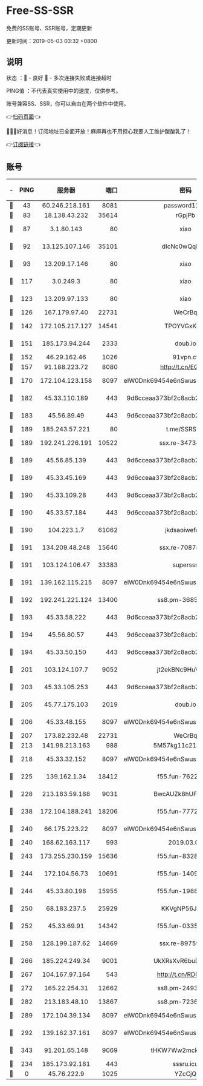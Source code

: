 # Free-SS-SSR

免费的SS账号、SSR账号，定期更新

更新时间：2019-05-03 03:32 +0800

## 说明

状态     ：🙂 - 良好 🙁 - 多次连接失败或连接超时

PING值   ：不代表真实使用中的速度，仅供参考。

账号兼容SS、SSR，你可以自由在两个软件中使用。

👉[扫码页面](https://liesauer.github.io/Free-SS-SSR/)👈

🎉🎉🎉好消息！订阅地址已全面开放！麻麻再也不用担心我要人工维护酸酸乳了！

👉[订阅链接](https://www.liesauer.net/yogurt/subscribe?ACCESS_TOKEN=DAYxR3mMaZAsaqUb)👈

## 账号

|-|PING|服务器|端口|密码|加密方式|区域|
|:----:|:----:|:-----:|-----:|:----:|:----:|:----:|
|🙂|43|60.246.218.161|8081|password1234|chacha20|CN|
|🙂|83|18.138.43.232|35614|rGpjPb|rc4-md5|SG|
|🙂|87|3.1.80.143|80|xiao|aes-128-ctr|SG|
|🙂|92|13.125.107.146|35101|dIcNc0wQqMzU|aes-256-cfb|KR|
|🙂|93|13.209.17.146|80|xiao|aes-128-ctr|KR|
|🙂|117|3.0.249.3|80|xiao|aes-128-ctr|SG|
|🙂|123|13.209.97.133|80|xiao|aes-128-ctr|KR|
|🙂|126|167.179.97.40|22731|WeCrBq|rc4-md5|JP|
|🙂|142|172.105.217.127|14541|TPOYVGxKglpi|aes-256-cfb|JP|
|🙂|151|185.173.94.244|2333|doub.io|aes-128-ctr|RU|
|🙂|152|46.29.162.46|1026|91vpn.cf|rc4-md5|RU|
|🙂|157|91.188.223.72|8080|http://t.cn/EGJIyrl|rc4-md5|RU|
|🙂|170|172.104.123.158|8097|eIW0Dnk69454e6nSwuspv9DmS201tQ0D|aes-256-cfb|JP|
|🙂|182|45.33.110.189|443|9d6cceaa373bf2c8acb22e60b6a58be6|aes-256-cfb|US|
|🙂|183|45.56.89.49|443|9d6cceaa373bf2c8acb22e60b6a58be6|aes-256-cfb|US|
|🙂|189|185.243.57.221|80|t.me/SSRSUB|rc4-md5|US|
|🙂|189|192.241.226.191|10522|ssx.re-34734043|aes-256-cfb|US|
|🙂|189|45.56.85.139|443|9d6cceaa373bf2c8acb22e60b6a58be6|aes-256-cfb|US|
|🙂|189|45.33.45.169|443|9d6cceaa373bf2c8acb22e60b6a58be6|aes-256-cfb|US|
|🙂|190|45.33.109.28|443|9d6cceaa373bf2c8acb22e60b6a58be6|aes-256-cfb|US|
|🙂|190|45.33.57.184|443|9d6cceaa373bf2c8acb22e60b6a58be6|aes-256-cfb|US|
|🙂|190|104.223.1.7|61062|jkdsaoiwefdsa|aes-256-cfb|US|
|🙂|191|134.209.48.248|15640|ssx.re-70878425|aes-256-cfb|US|
|🙂|191|103.124.106.47|33383|supersss|aes-256-cfb|US|
|🙂|191|139.162.115.215|8097|eIW0Dnk69454e6nSwuspv9DmS201tQ0D|aes-256-cfb|JP|
|🙂|192|192.241.221.124|13400|ss8.pm-36858773|aes-256-cfb|US|
|🙂|193|45.33.58.222|443|9d6cceaa373bf2c8acb22e60b6a58be6|aes-256-cfb|US|
|🙂|194|45.56.80.57|443|9d6cceaa373bf2c8acb22e60b6a58be6|aes-256-cfb|US|
|🙂|194|45.33.50.150|443|9d6cceaa373bf2c8acb22e60b6a58be6|aes-256-cfb|US|
|🙂|201|103.124.107.7|9052|jt2ekBNc9HuVtm2a|aes-256-cfb|US|
|🙂|203|45.33.105.253|443|9d6cceaa373bf2c8acb22e60b6a58be6|aes-256-cfb|US|
|🙂|205|45.77.175.103|2019|doub.io|aes-128-ctr|SG|
|🙂|206|45.33.48.155|8097|eIW0Dnk69454e6nSwuspv9DmS201tQ0D|aes-256-cfb|US|
|🙂|207|173.82.232.48|22731|WeCrBq|rc4-md5|US|
|🙂|213|141.98.213.163|988|5M57kg11c214qDmK|chacha20|KR|
|🙂|218|45.33.32.152|8097|eIW0Dnk69454e6nSwuspv9DmS201tQ0D|aes-256-cfb|US|
|🙂|225|139.162.1.34|18412|f55.fun-76221850|aes-256-cfb|SG|
|🙂|228|213.183.59.188|9031|BwcAUZk8hUFAkDGN|aes-256-cfb|NL|
|🙂|238|172.104.188.241|18206|f55.fun-77724567|aes-256-cfb|SG|
|🙂|240|66.175.223.22|8097|eIW0Dnk69454e6nSwuspv9DmS201tQ0D|aes-256-cfb|US|
|🙂|240|168.62.163.117|993|2019.03.07|rc4-md5|US|
|🙂|243|173.255.230.159|15636|f55.fun-83286338|aes-256-cfb|US|
|🙂|244|172.104.56.73|10691|f55.fun-14099948|aes-256-cfb|SG|
|🙂|244|45.33.80.198|15955|f55.fun-19883700|aes-256-cfb|US|
|🙂|250|68.183.237.5|25929|KKVgNP56JeYW|aes-256-cfb|SG|
|🙂|252|45.33.69.91|14342|f55.fun-03357689|aes-256-cfb|US|
|🙂|258|128.199.187.62|14669|ssx.re-89759898|aes-256-cfb|SG|
|🙂|266|185.224.249.34|9001|UkXRsXvR6buDMG2Y|aes-256-cfb|RU|
|🙂|267|104.167.97.164|543|http://t.cn/RD0D7sx|rc4-md5|CA|
|🙂|272|165.22.254.31|12662|ss8.pm-24934298|aes-256-cfb|SG|
|🙂|282|213.183.48.10|13867|ss8.pm-72362652|rc4-md5|RU|
|🙂|289|172.104.39.134|8097|eIW0Dnk69454e6nSwuspv9DmS201tQ0D|aes-256-cfb|SG|
|🙂|292|139.162.37.161|8097|eIW0Dnk69454e6nSwuspv9DmS201tQ0D|aes-256-cfb|SG|
|🙂|343|91.201.65.148|9069|tHKW7Ww2mck9CHQG|aes-256-cfb|IT|
|🙂|234|185.173.92.181|443|sssru.icu|rc4-md5|RU|
|🙁|0|45.76.222.9|1025|YZcCjQ|rc4-md5|JP|
